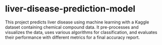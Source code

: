 # liver-disease-prediction-model
This project predicts liver disease using machine learning with a Kaggle dataset containing chemical compound data. It pre-processes and visualizes the data, uses various algorithms for classification, and evaluates their performance with different metrics for a final accuracy report.
